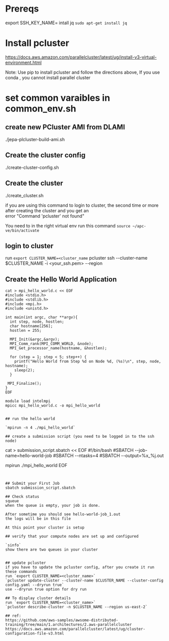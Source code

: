 # Prereqs

export SSH_KEY_NAME=<your key name>
intall jq 
`sudo apt-get install jq`

# Install pcluster

https://docs.aws.amazon.com/parallelcluster/latest/ug/install-v3-virtual-environment.html

Note: Use pip to install pcluster and follow the directions above, If you use conda , you cannot install parallel cluster  

# set common varaibles in common_env.sh

## create new PCluster AMI from DLAMI 
./jepa-plcluster-build-ami.sh


## Create the cluster config
./create-cluster-config.sh

## Create the cluster
./create_cluster.sh



if you are using this command to login to cluster, the second time or more after creating the cluster and you get an    
error "Command 'pcluster' not found"  

You need to in the right virtual env
run this command `source ~/apc-ve/bin/activate`


## login to cluster
run `export CLUSTER_NAME=<cluster_name`
pcluster ssh --cluster-name $CLUSTER_NAME -i <your_ssh.pem> --region <region>


## Create the Hello World Application

```
cat > mpi_hello_world.c << EOF
#include <stdio.h>
#include <stdlib.h>
#include <mpi.h>
#include <unistd.h>

int main(int argc, char **argv){
  int step, node, hostlen;
  char hostname[256];
  hostlen = 255;

  MPI_Init(&argc,&argv);
  MPI_Comm_rank(MPI_COMM_WORLD, &node);
  MPI_Get_processor_name(hostname, &hostlen);

  for (step = 1; step < 5; step++) {
    printf("Hello World from Step %d on Node %d, (%s)\n", step, node, hostname);
    sleep(2);
  }

 MPI_Finalize();
}
EOF

module load intelmpi
mpicc mpi_hello_world.c -o mpi_hello_world


## run the hello world

`mpirun -n 4 ./mpi_hello_world`

## create a submission script (you need to be logged in to the ssh node)
```
cat > submission_script.sbatch << EOF
#!/bin/bash
#SBATCH --job-name=hello-world-job
#SBATCH --ntasks=4
#SBATCH --output=%x_%j.out

mpirun ./mpi_hello_world
EOF
```


## Submit your First Job
sbatch submission_script.sbatch

## Check status 
squeue
when the queue is empty, your job is done.

After sometime you should see hello-world-job_1.out
the logs will be in this file

At this point your cluster is setup

## verify that your compute nodes are set up and configured

`sinfo`
show there are two queues in your cluster


## update pcluster
if you have to update the pcluster config, after you create it run these commands
run `export CLUSTER_NAME=<cluster_name>`
`pcluster update-cluster --cluster-name $CLUSTER_NAME --cluster-config config.yaml --dryrun true`
use --dryrun true option for dry run

## To display cluster details
run `export CLUSTER_NAME=<cluster_name>`
`pcluster describe-cluster -n $CLUSTER_NAME --region us-east-2`

## ref:
https://github.com/aws-samples/awsome-distributed-training/tree/main/1.architectures/2.aws-parallelcluster
https://docs.aws.amazon.com/parallelcluster/latest/ug/cluster-configuration-file-v3.html

